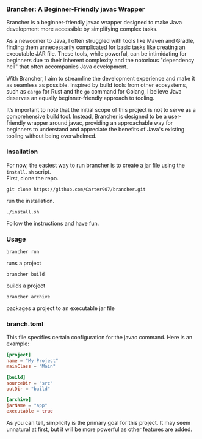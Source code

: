 ### Brancher: A Beginner-Friendly javac Wrapper


Brancher is a beginner-friendly javac wrapper designed to make Java development more accessible by simplifying complex tasks.

As a newcomer to Java, I often struggled with tools like Maven and Gradle, finding them unnecessarily complicated for basic tasks like creating an executable JAR file. These tools, while powerful, can be intimidating for beginners due to their inherent complexity and the notorious "dependency hell" that often accompanies Java development.

With Brancher, I aim to streamline the development experience and make it as seamless as possible. Inspired by build tools from other ecosystems, such as `cargo` for Rust and the `go` command for Golang, I believe Java deserves an equally beginner-friendly approach to tooling.

It’s important to note that the initial scope of this project is not to serve as a comprehensive build tool. Instead, Brancher is designed to be a user-friendly wrapper around javac, providing an approachable way for beginners to understand and appreciate the benefits of Java's existing tooling without being overwhelmed.

### Insallation
For now, the easiest way to run brancher is to create a jar file using the `install.sh` script.
\
First, clone the repo.

```
git clone https://github.com/Carter907/brancher.git
```
run the installation.
```
./install.sh
```
Follow the instructions and have fun.


### Usage

```
brancher run
```
runs a project
```
brancher build
```
builds a project
```
brancher archive
```
packages a project to an executable jar file

### branch.toml

This file specifies certain configuration for the javac command. Here is an example:
```toml
[project]
name = "My Project"
mainClass = "Main"

[build]
sourceDir = "src"
outDir = "build"

[archive]
jarName = "app"
executable = true
```
As you can tell, simplicity is the primary goal for this project. It may seem unnatural at first, but it will be more powerful as other features are added.

